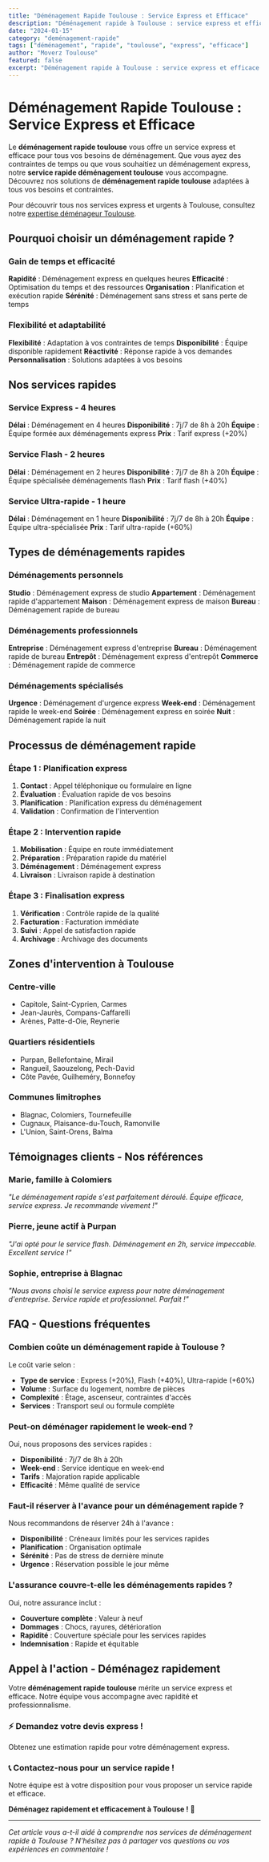 ```yaml
---
title: "Déménagement Rapide Toulouse : Service Express et Efficace"
description: "Déménagement rapide à Toulouse : service express et efficace. Intervention rapide, équipe disponible, solution immédiate. Devis gratuit."
date: "2024-01-15"
category: "deménagement-rapide"
tags: ["déménagement", "rapide", "toulouse", "express", "efficace"]
author: "Moverz Toulouse"
featured: false
excerpt: "Déménagement rapide à Toulouse : service express et efficace. Intervention rapide, équipe disponible, solution immédiate."
---
```


# Déménagement Rapide Toulouse : Service Express et Efficace

Le **déménagement rapide toulouse** vous offre un service express et efficace pour tous vos besoins de déménagement. Que vous ayez des contraintes de temps ou que vous souhaitiez un déménagement express, notre **service rapide déménagement toulouse** vous accompagne. Découvrez nos solutions de **déménagement rapide toulouse** adaptées à tous vos besoins et contraintes.

Pour découvrir tous nos services express et urgents à Toulouse, consultez notre [expertise déménageur Toulouse](/blog/demenageur-toulouse).

## Pourquoi choisir un déménagement rapide ?

### Gain de temps et efficacité

**Rapidité** : Déménagement express en quelques heures
**Efficacité** : Optimisation du temps et des ressources
**Organisation** : Planification et exécution rapide
**Sérénité** : Déménagement sans stress et sans perte de temps

### Flexibilité et adaptabilité

**Flexibilité** : Adaptation à vos contraintes de temps
**Disponibilité** : Équipe disponible rapidement
**Réactivité** : Réponse rapide à vos demandes
**Personnalisation** : Solutions adaptées à vos besoins

## Nos services rapides

### Service Express - 4 heures

**Délai** : Déménagement en 4 heures
**Disponibilité** : 7j/7 de 8h à 20h
**Équipe** : Équipe formée aux déménagements express
**Prix** : Tarif express (+20%)

### Service Flash - 2 heures

**Délai** : Déménagement en 2 heures
**Disponibilité** : 7j/7 de 8h à 20h
**Équipe** : Équipe spécialisée déménagements flash
**Prix** : Tarif flash (+40%)

### Service Ultra-rapide - 1 heure

**Délai** : Déménagement en 1 heure
**Disponibilité** : 7j/7 de 8h à 20h
**Équipe** : Équipe ultra-spécialisée
**Prix** : Tarif ultra-rapide (+60%)

## Types de déménagements rapides

### Déménagements personnels

**Studio** : Déménagement express de studio
**Appartement** : Déménagement rapide d'appartement
**Maison** : Déménagement express de maison
**Bureau** : Déménagement rapide de bureau

### Déménagements professionnels

**Entreprise** : Déménagement express d'entreprise
**Bureau** : Déménagement rapide de bureau
**Entrepôt** : Déménagement express d'entrepôt
**Commerce** : Déménagement rapide de commerce

### Déménagements spécialisés

**Urgence** : Déménagement d'urgence express
**Week-end** : Déménagement rapide le week-end
**Soirée** : Déménagement express en soirée
**Nuit** : Déménagement rapide la nuit

## Processus de déménagement rapide

### Étape 1 : Planification express

1. **Contact** : Appel téléphonique ou formulaire en ligne
2. **Évaluation** : Évaluation rapide de vos besoins
3. **Planification** : Planification express du déménagement
4. **Validation** : Confirmation de l'intervention

### Étape 2 : Intervention rapide

1. **Mobilisation** : Équipe en route immédiatement
2. **Préparation** : Préparation rapide du matériel
3. **Déménagement** : Déménagement express
4. **Livraison** : Livraison rapide à destination

### Étape 3 : Finalisation express

1. **Vérification** : Contrôle rapide de la qualité
2. **Facturation** : Facturation immédiate
3. **Suivi** : Appel de satisfaction rapide
4. **Archivage** : Archivage des documents

## Zones d'intervention à Toulouse

### Centre-ville
- Capitole, Saint-Cyprien, Carmes
- Jean-Jaurès, Compans-Caffarelli
- Arènes, Patte-d-Oie, Reynerie

### Quartiers résidentiels
- Purpan, Bellefontaine, Mirail
- Rangueil, Saouzelong, Pech-David
- Côte Pavée, Guilheméry, Bonnefoy

### Communes limitrophes
- Blagnac, Colomiers, Tournefeuille
- Cugnaux, Plaisance-du-Touch, Ramonville
- L'Union, Saint-Orens, Balma

## Témoignages clients - Nos références

### Marie, famille à Colomiers
*"Le déménagement rapide s'est parfaitement déroulé. Équipe efficace, service express. Je recommande vivement !"*

### Pierre, jeune actif à Purpan
*"J'ai opté pour le service flash. Déménagement en 2h, service impeccable. Excellent service !"*

### Sophie, entreprise à Blagnac
*"Nous avons choisi le service express pour notre déménagement d'entreprise. Service rapide et professionnel. Parfait !"*

## FAQ - Questions fréquentes

### Combien coûte un déménagement rapide à Toulouse ?

Le coût varie selon :
- **Type de service** : Express (+20%), Flash (+40%), Ultra-rapide (+60%)
- **Volume** : Surface du logement, nombre de pièces
- **Complexité** : Étage, ascenseur, contraintes d'accès
- **Services** : Transport seul ou formule complète

### Peut-on déménager rapidement le week-end ?

Oui, nous proposons des services rapides :
- **Disponibilité** : 7j/7 de 8h à 20h
- **Week-end** : Service identique en week-end
- **Tarifs** : Majoration rapide applicable
- **Efficacité** : Même qualité de service

### Faut-il réserver à l'avance pour un déménagement rapide ?

Nous recommandons de réserver 24h à l'avance :
- **Disponibilité** : Créneaux limités pour les services rapides
- **Planification** : Organisation optimale
- **Sérénité** : Pas de stress de dernière minute
- **Urgence** : Réservation possible le jour même

### L'assurance couvre-t-elle les déménagements rapides ?

Oui, notre assurance inclut :
- **Couverture complète** : Valeur à neuf
- **Dommages** : Chocs, rayures, détérioration
- **Rapidité** : Couverture spéciale pour les services rapides
- **Indemnisation** : Rapide et équitable

## Appel à l'action - Déménagez rapidement

Votre **déménagement rapide toulouse** mérite un service express et efficace. Notre équipe vous accompagne avec rapidité et professionnalisme.

### ⚡ **Demandez votre devis express !**

Obtenez une estimation rapide pour votre déménagement express.

### 📞 **Contactez-nous pour un service rapide !**

Notre équipe est à votre disposition pour vous proposer un service rapide et efficace.

**Déménagez rapidement et efficacement à Toulouse !** 🚚

---

*Cet article vous a-t-il aidé à comprendre nos services de déménagement rapide à Toulouse ? N'hésitez pas à partager vos questions ou vos expériences en commentaire !*

